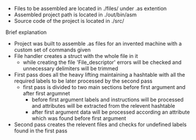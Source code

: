 
- Files to be assembled are located in ./files/ under .as extention
- Assembled project path is located in ./out/bin/asm
- Source code of the project is located in ./src/

Brief explanation

- Project was built to assemble .as files for an invented machine with a custom set of commands given
- File handler creates a struct with the whole file in it
  - while creating the file 'File_descriptor' errors will be checked and unnecessary delimiters will be trimmed 
- First pass does all the heavy lifting maintaining a hashtable with all the required labels to be later processed by the second pass
  - first pass is divided to two main sections before first argument and after first argumnet 
    - before first argument labels and instructions will be processed and attributes will be extracted from the relevent hashtable
    - after first argument data will be processed according an attribute which was found before first argument
- Second pass creates the relevent files and checks for undefined labels found in the first pass
